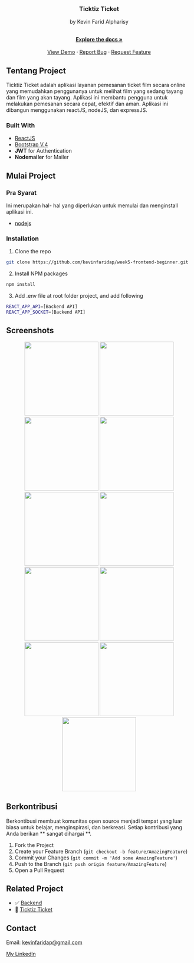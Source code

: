 <p align="center">

  <h3 align="center">Ticktiz Ticket</h3>
  <p align="center">
   by Kevin Farid Alpharisy
  </p>
 
  <p align="center">
    <br />
    <a href="https://github.com/kevinfaridap/week5-frontend-beginner"><strong>Explore the docs »</strong></a>
    <br />
    <br />
    <a href="https://ticktiz-ticket.netlify.app/">View Demo</a>
    ·
    <a href="https://github.com/kevinfaridap/week5-frontend-beginner/issues">Report Bug</a>
    ·
    <a href="https://github.com/kevinfaridap/week5-frontend-beginner/issues">Request Feature</a>
  </p>
</p>



<!-- ABOUT THE PROJECT -->
## Tentang Project

Ticktiz Ticket adalah aplikasi layanan pemesanan ticket film secara online yang memudahkan penggunanya untuk melihat film yang sedang tayang dan film yang akan tayang. Aplikasi ini membantu pengguna untuk melakukan pemesanan secara cepat, efektif dan aman. Aplikasi ini dibangun menggunakan reactJS, nodeJS, dan expressJS.



### Built With

* [ReactJS](https://reactjs.org/)
* [Bootstrap V.4](https://getbootstrap.com/)
* **JWT** for Authentication
* **Nodemailer** for Mailer



<!-- GETTING STARTED -->
## Mulai Project

### Pra Syarat

Ini merupakan hal- hal yang diperlukan untuk memulai dan menginstall aplikasi ini.

* [nodejs](https://nodejs.org/en/download/)


### Installation

1. Clone the repo
```sh
git clone https://github.com/kevinfaridap/week5-frontend-beginner.git
```
2. Install NPM packages
```sh
npm install
```
3. Add .env file at root folder project, and add following
```sh
REACT_APP_API=[Backend API]
REACT_APP_SOCKET=[Backend API]
```


<!-- ROADMAP -->
## Screenshots

<p align='center'>
  <span>
      <image width="200" src='./screenshoot/home.png' />
      <image width="200" src='./screenshoot/signup.png' />
      <image width="200" src='./screenshoot/signin.png' />
      <image width="200" src='./screenshoot/upcoming.png' />
      <image width="200" src='./screenshoot/movie-details.png' />
      <image width="200" src='./screenshoot/cinema.png' />
      <image width="200" src='./screenshoot/select-seat.png' />
      <image width="200" src='./screenshoot/payment.png' />    
      <image width="200" src='./screenshoot/ticket-result.png' />
      <image width="200" src='./screenshoot/profile.png' />
      <image width="200" src='./screenshoot/admin.png' />
   
   
   
<!-- CONTRIBUTING -->
## Berkontribusi

Berkontibusi membuat komunitas open source menjadi tempat yang luar biasa untuk belajar, menginspirasi, dan berkreasi. Setiap kontribusi yang Anda berikan ** sangat dihargai **.

1. Fork the Project
2. Create your Feature Branch (`git checkout -b feature/AmazingFeature`)
3. Commit your Changes (`git commit -m 'Add some AmazingFeature'`)
4. Push to the Branch (`git push origin feature/AmazingFeature`)
5. Open a Pull Request



## Related Project
- :white_check_mark: [Backend](https://github.com/kevinfaridap/backend-beginner-arkademy)
- :rocket: [Ticktiz Ticket](https://ticktiz-ticket.netlify.app/)
 


<!-- CONTACT -->
## Contact

Email: kevinfaridap@gmail.com

[My LinkedIn](https://linkedin.com/in/kevin-farid-alpharisy/)


